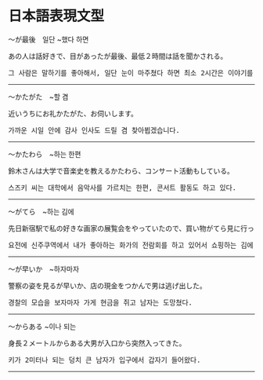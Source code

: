 日本語表現文型
==

〜が最後　일단 ~했다 하면

<pre>
あの人は話好きで、目があったが最後、最低２時間は話を聞かされる。
</pre>

<pre>
그 사람은 말하기를 좋아해서, 일단 눈이 마주쳤다 하면 최소 2시간은 이야기를 (억지로) 듣게 된다.
</pre>

---

〜かたがた　~할 겸

<pre>
近いうちにお礼かたがた、お伺いします。
</pre>

<pre>
가까운 시일 안에 감사 인사도 드릴 겸 찾아뵙겠습니다.
</pre>

---

〜かたわら　~하는 한편

<pre>
鈴木さんは大学で音楽史を教えるかたわら、コンサート活動もしている。
</pre>

<pre>
스즈키 씨는 대학에서 음악사를 가르치는 한편, 콘서트 활동도 하고 있다.
</pre>

---

〜がてら　~하는 김에

<pre>
先日新宿駅で私の好きな画家の展覧会をやっていたので、買い物がてら見に行った。
</pre>

<pre>
요전에 신주쿠역에서 내가 좋아하는 화가의 전람회를 하고 있어서 쇼핑하는 김에 보러 갔다.
</pre>

---

〜が早いか　~하자마자

<pre>
警察の姿を見るが早いか、店の現金をつかんで男は逃げ出した。
</pre>

<pre>
경찰의 모습을 보자마자 가게 현금을 쥐고 남자는 도망쳤다.
</pre>

---

〜からある ~이나 되는

<pre>
身長２メートルからある大男が入口から突然入ってきた。
</pre>

<pre>
키가 2미터나 되는 덩치 큰 남자가 입구에서 갑자기 들어왔다.
</pre>

---

